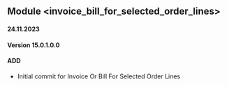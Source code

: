 ## Module <invoice_bill_for_selected_order_lines>

#### 24.11.2023
#### Version 15.0.1.0.0
#### ADD
- Initial commit for Invoice Or Bill For Selected Order Lines
